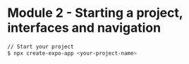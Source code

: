 # Module 2 - Starting a project, interfaces and navigation

```bash
// Start your project
$ npx create-expo-app <your-project-name>
```
